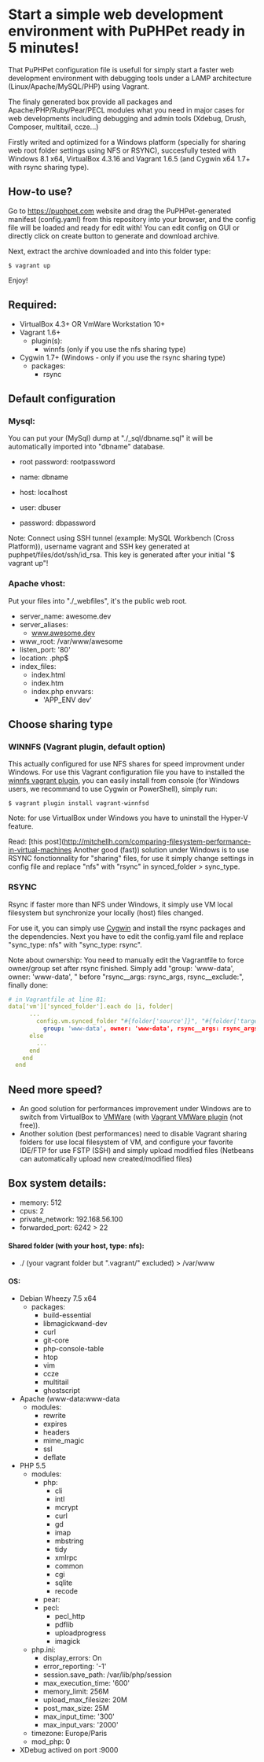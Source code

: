 Start a simple web development environment with PuPHPet ready in 5 minutes!
==========================

That PuPHPet configuration file is usefull for simply start a faster web development environment with debugging tools under a LAMP architecture (Linux/Apache/MySQL/PHP) using Vagrant.

The finaly generated box provide all packages and Apache/PHP/Ruby/Pear/PECL modules what you need in major cases for web developments including debugging and admin tools (Xdebug, Drush, Composer, multitail, ccze...)

Firstly writed and optimized for a Windows platform (specially for sharing web root folder settings using NFS or RSYNC), succesfully tested with Windows 8.1 x64, VirtualBox 4.3.16 and Vagrant 1.6.5 (and Cygwin x64 1.7+ with rsync sharing type).

## How-to use?

Go to https://puphpet.com website and drag the PuPHPet-generated manifest (config.yaml) from this repository into your browser, and the config file will be loaded and ready for edit with! You can edit config on GUI or directly click on create button to generate and download archive.

Next, extract the archive downloaded and into this folder type:

```
$ vagrant up
```

Enjoy!

## Required:
- VirtualBox 4.3+ OR VmWare Workstation 10+
- Vagrant 1.6+
  - plugin(s):
    - winnfs (only if you use the nfs sharing type)
- Cygwin 1.7+ (Windows - only if you use the rsync sharing type)
  - packages:
    - rsync

## Default configuration

### Mysql:

You can put your (MySql) dump at "./_sql/dbname.sql" it will be automatically imported into "dbname" database.

- root password:  rootpassword

- name:       dbname
- host:       localhost
- user:       dbuser
- password:   dbpassword

Note: Connect using SSH tunnel (example: MySQL Workbench (Cross Platform)), username vagrant and SSH key generated at puphpet/files/dot/ssh/id_rsa. This key is generated after your initial "$ vagrant up"! 

### Apache vhost:

Put your files into "./_webfiles", it's the public web root.

- server_name: awesome.dev
- server_aliases:
  - www.awesome.dev
- www_root: /var/www/awesome
- listen_port: '80'
- location: \.php$
- index_files:
  - index.html
  - index.htm
  - index.php
  envvars:
      - 'APP_ENV dev'

## Choose sharing type

### WINNFS (Vagrant plugin, default option)
This actually configured for use NFS shares for speed improvment under Windows. For use this Vagrant configuration file you have to installed the [winnfs vagrant plugin](https://github.com/GM-Alex/vagrant-winnfsd), you can easily install from console (for Windows users, we recommand to use Cygwin or PowerShell), simply run:
```
$ vagrant plugin install vagrant-winnfsd
```

Note: for use VirtualBox under Windows you have to uninstall the Hyper-V feature.

Read: [this post](http://mitchellh.com/comparing-filesystem-performance-in-virtual-machines Another good (fast)) solution under Windows is to use RSYNC fonctionnality for "sharing" files, for use it simply change settings in config file and replace "nfs" with "rsync" in synced_folder > sync_type.

### RSYNC
Rsync if faster more than NFS under Windows, it simply use VM local filesystem but synchronize your locally (host) files changed.

For use it, you can simply use [Cygwin](https://www.cygwin.com/) and install the rsync packages and the dependencies. Next you have to edit the config.yaml file and replace "sync_type: nfs" with "sync_type: rsync".

Note about ownership: You need to manually edit the Vagrantfile to force owner/group set after rsync finished. Simply add "group: 'www-data', owner: 'www-data', " before "rsync__args: rsync_args, rsync__exclude:", finally done:

``` yaml
# in Vagrantfile at line 81:
data['vm']['synced_folder'].each do |i, folder|
      ...
        config.vm.synced_folder "#{folder['source']}", "#{folder['target']}", id: "#{i}",
          group: 'www-data', owner: 'www-data', rsync__args: rsync_args, rsync__exclude: rsync_exclude, rsync__auto: rsync_auto, type: 'rsync'
      else
        ...
      end
    end
  end
```

## Need more speed?

- An good solution for performances improvement under Windows are to switch from VirtualBox to [VMWare](http://www.vmware.com/) (with [Vagrant VMWare plugin](https://www.vagrantup.com/vmware) (not free)).
- Another solution (best performances) need to disable Vagrant sharing folders for use local filesystem of VM, and configure your favorite IDE/FTP for use FSTP (SSH) and simply upload modified files (Netbeans can automatically upload new created/modified files)

## Box system details:
- memory: 512
- cpus: 2
- private_network: 192.168.56.100
- forwarded_port: 6242 > 22

#### Shared folder (with your host, type: nfs):
- ./ (your vagrant folder but ".vagrant/" excluded) > /var/www

#### OS:
- Debian Wheezy 7.5 x64
  - packages:
    - build-essential
    - libmagickwand-dev
    - curl
    - git-core
    - php-console-table
    - htop
    - vim
    - ccze
    - multitail
    - ghostscript
- Apache (www-data:www-data
  - modules:
    - rewrite
    - expires
    - headers
    - mime_magic
    - ssl
    - deflate
- PHP 5.5
  - modules:
    - php:
      - cli
      - intl
      - mcrypt
      - curl
      - gd
      - imap
      - mbstring
      - tidy
      - xmlrpc
      - common
      - cgi
      - sqlite
      - recode
    - pear:
    - pecl:
      - pecl_http
      - pdflib
      - uploadprogress
      - imagick
  - php.ini:
      - display_errors: On
      - error_reporting: '-1'
      - session.save_path: /var/lib/php/session
      - max_execution_time: '600'
      - memory_limit: 256M
      - upload_max_filesize: 20M
      - post_max_size: 25M
      - max_input_time: '300'
      - max_input_vars: '2000'
  - timezone: Europe/Paris
  - mod_php: 0
- XDebug actived on port :9000


